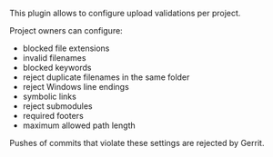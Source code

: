 This plugin allows to configure upload validations per project.

Project owners can configure:

- blocked file extensions
- invalid filenames
- blocked keywords
- reject duplicate filenames in the same folder
- reject Windows line endings
- symbolic links
- reject submodules
- required footers
- maximum allowed path length

Pushes of commits that violate these settings are rejected by Gerrit.